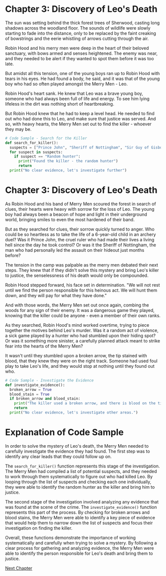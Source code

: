 # Chapter 3: Discovery of Leo's Death

The sun was setting behind the thick forest trees of Sherwood, casting long shadows across the woodland floor. The sounds of wildlife were slowly starting to fade into the distance, only to be replaced by the faint creaking of bowstrings and the eerie whistling of arrows cutting through the air.

Robin Hood and his merry men were deep in the heart of their beloved sanctuary, with bows armed and senses heightened. The enemy was near, and they needed to be alert if they wanted to spot them before it was too late.

But amidst all this tension, one of the young boys ran up to Robin Hood with tears in his eyes. He had found a body, he said, and it was that of the young boy who had so often played amongst the Merry Men - Leo.

Robin Hood's heart sank. He knew that Leo was a brave young boy, someone who had always been full of life and energy. To see him lying lifeless in the dirt was nothing short of heartbreaking.

But Robin Hood knew that he had to keep a level head. He needed to find out who had done this to Leo, and make sure that justice was served. And so, with heavy hearts, the Merry Men set out to find the killer - whoever they may be. 

```python
# Code Sample - Search for the Killer
def search_for_killer():
  suspects = ["Prince John", "Sheriff of Nottingham", "Sir Guy of Gisborne", "Random hunter"]
  for suspect in suspects:
    if suspect == "Random hunter":
      print("Found the killer - the random hunter")
      return
  print("No clear evidence, let's investigate further")
```
# Chapter 3: Discovery of Leo's Death

As Robin Hood and his band of Merry Men scoured the forest in search of clues, their hearts were heavy with sorrow for the loss of Leo. The young boy had always been a beacon of hope and light in their underground world, bringing smiles to even the most hardened of their band.

But as they searched for clues, their sorrow quickly turned to anger. Who could be so heartless as to take the life of a 6-year-old child in an archery duel? Was it Prince John, the cruel ruler who had made their lives a living hell since the day he took control? Or was it the Sheriff of Nottingham, the man who had personally led the assault on their hideout just months before?

The tension in the camp was palpable as the merry men debated their next steps. They knew that if they didn't solve this mystery and bring Leo's killer to justice, the senselessness of his death would only be compounded.

Robin Hood stepped forward, his face set in determination. "We will not rest until we find the person responsible for this heinous act. We will hunt them down, and they will pay for what they have done."

And with those words, the Merry Men set out once again, combing the woods for any sign of their enemy. It was a dangerous game they played, knowing that the killer could be anyone - even a member of their own ranks.

As they searched, Robin Hood's mind worked overtime, trying to piece together the motives behind Leo's murder. Was it a random act of violence, a sick game played by a hunter who had stumbled upon their hiding spot? Or was it something more sinister, a carefully planned attack meant to strike fear into the hearts of the Merry Men?

It wasn't until they stumbled upon a broken arrow, the tip stained with blood, that they knew they were on the right track. Someone had used foul play to take Leo's life, and they would stop at nothing until they found out who. 

```python
# Code Sample - Investigate the Evidence
def investigate_evidence():
  broken_arrow = True
  blood_stain = True
  if broken_arrow and blood_stain:
    print("The killer used a broken arrow, and there is blood on the tip. We must analyze this further.")
    return
  print("No clear evidence, let's investigate other areas.")
```
# Explanation of Code Sample

In order to solve the mystery of Leo's death, the Merry Men needed to carefully investigate the evidence they had found. The first step was to identify any clear leads that they could follow up on.

The `search_for_killer()` function represents this stage of the investigation. The Merry Men had compiled a list of potential suspects, and they needed to work through them systematically to figure out who had killed Leo. By looping through the list of suspects and checking each one individually, they were able to identify the random hunter as the killer and bring him to justice.

The second stage of the investigation involved analyzing any evidence that was found at the scene of the crime. The `investigate_evidence()` function represents this part of the process. By checking for broken arrows and blood stains, the Merry Men were able to identify a key piece of evidence that would help them to narrow down the list of suspects and focus their investigation on finding the killer.

Overall, these functions demonstrate the importance of working systematically and carefully when trying to solve a mystery. By following a clear process for gathering and analyzing evidence, the Merry Men were able to identify the person responsible for Leo's death and bring them to justice.


[Next Chapter](04_Chapter04.md)